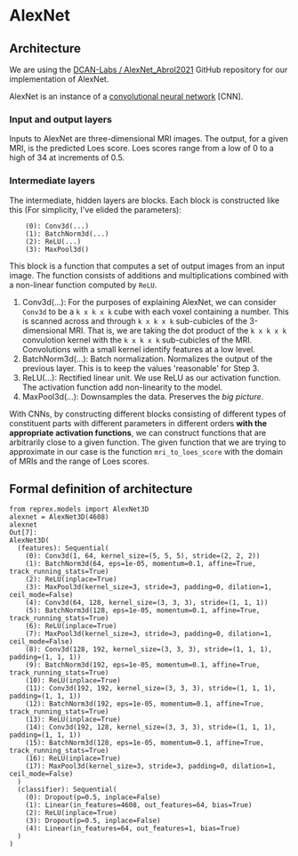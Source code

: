 # AlexNet 
## Architecture

We are using the [DCAN-Labs / AlexNet_Abrol2021](https://github.com/DCAN-Labs/AlexNet_Abrol2021) GitHub repository for our implementation of AlexNet.

AlexNet is an instance of a [convolutional neural network](https://en.wikipedia.org/wiki/Convolutional_neural_network) [CNN].

### Input and output layers
Inputs to AlexNet are three-dimensional MRI images.  The output, for a given MRI, is the predicted Loes score.
Loes scores range from a low of 0 to a high of 34 at increments of 0.5.

### Intermediate layers
The intermediate, hidden layers are blocks.  Each block is constructed like this (For simplicity, I've 
elided the
parameters):        

        (0): Conv3d(...)
        (1): BatchNorm3d(...)
        (2): ReLU(...)
        (3): MaxPool3d()

This block is a function that computes a set of output images from an input image.  The function consists of 
additions and 
multiplications combined with a non-linear function computed by `ReLU`.  

1. Conv3d(...): For the purposes of explaining AlexNet, we can consider `Conv3d` to be a `k x k x k` cube 
with each voxel containing a number.  This is scanned across and through `k x k x k` sub-cubicles of the 
3-dimensional MRI.  That is, we are taking the dot product of the `k x k x k` convulotion kernel with the 
`k x k x k` sub-cubicles of the MRI.  Convolutions with a small kernel identify features at a low level.
2. BatchNorm3d(...): Batch normalization.  Normalizes the output of the previous layer.  This is to keep the values 'reasonable' for Step 3.  
3. ReLU(...): Rectified linear unit.  We use ReLU as our activation function.  The activation function
add non-linearity to the model.
4. MaxPool3d(...): Downsamples the data.  Preserves the *big picture*.

With CNNs, by constructing 
different blocks consisting of different types of constituent parts with different parameters
in different orders **with the appropriate activation functions**,  we can construct functions that are arbitrarily close to a given function.  The 
given function that we are trying to approximate in our case is the function `mri_to_loes_score` with the domain of
MRIs and the range of Loes scores.

## Formal definition of architecture

    from reprex.models import AlexNet3D
    alexnet = AlexNet3D(4608)
    alexnet
    Out[7]: 
    AlexNet3D(
      (features): Sequential(
        (0): Conv3d(1, 64, kernel_size=(5, 5, 5), stride=(2, 2, 2))
        (1): BatchNorm3d(64, eps=1e-05, momentum=0.1, affine=True, track_running_stats=True)
        (2): ReLU(inplace=True)
        (3): MaxPool3d(kernel_size=3, stride=3, padding=0, dilation=1, ceil_mode=False)
        (4): Conv3d(64, 128, kernel_size=(3, 3, 3), stride=(1, 1, 1))
        (5): BatchNorm3d(128, eps=1e-05, momentum=0.1, affine=True, track_running_stats=True)
        (6): ReLU(inplace=True)
        (7): MaxPool3d(kernel_size=3, stride=3, padding=0, dilation=1, ceil_mode=False)
        (8): Conv3d(128, 192, kernel_size=(3, 3, 3), stride=(1, 1, 1), padding=(1, 1, 1))
        (9): BatchNorm3d(192, eps=1e-05, momentum=0.1, affine=True, track_running_stats=True)
        (10): ReLU(inplace=True)
        (11): Conv3d(192, 192, kernel_size=(3, 3, 3), stride=(1, 1, 1), padding=(1, 1, 1))
        (12): BatchNorm3d(192, eps=1e-05, momentum=0.1, affine=True, track_running_stats=True)
        (13): ReLU(inplace=True)
        (14): Conv3d(192, 128, kernel_size=(3, 3, 3), stride=(1, 1, 1), padding=(1, 1, 1))
        (15): BatchNorm3d(128, eps=1e-05, momentum=0.1, affine=True, track_running_stats=True)
        (16): ReLU(inplace=True)
        (17): MaxPool3d(kernel_size=3, stride=3, padding=0, dilation=1, ceil_mode=False)
      )
      (classifier): Sequential(
        (0): Dropout(p=0.5, inplace=False)
        (1): Linear(in_features=4608, out_features=64, bias=True)
        (2): ReLU(inplace=True)
        (3): Dropout(p=0.5, inplace=False)
        (4): Linear(in_features=64, out_features=1, bias=True)
      )
    )
